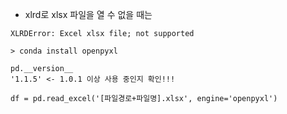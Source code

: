 - xlrd로 xlsx 파일을 열 수 없을 때는
~~~
XLRDError: Excel xlsx file; not supported
~~~
~~~
> conda install openpyxl

pd.__version__
'1.1.5' <- 1.0.1 이상 사용 중인지 확인!!!

df = pd.read_excel('[파일경로+파일명].xlsx', engine='openpyxl')
~~~
